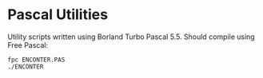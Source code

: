 # Pascal Utilities

Utility scripts written using Borland Turbo Pascal 5.5.
Should compile using Free Pascal:

	fpc ENCONTER.PAS
	./ENCONTER
